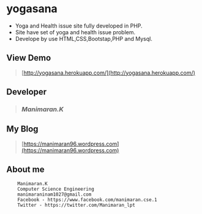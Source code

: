 # yogasana
  - Yoga and Health issue site fully developed in PHP.
  - Site have set of yoga and health issue problem.
  - Develope by use HTML,CSS,Bootstap,PHP and Mysql.

## View Demo
>[http://yogasana.herokuapp.com/](http://yogasana.herokuapp.com/) 

## Developer
>### *Manimaran.K*

## My Blog
>[https://manimaran96.wordpress.com](https://manimaran96.wordpress.com) 

## **About me**
        Manimaran.K
        Computer Science Engineering
        manimaraninam1027@gmail.com
        Facebook - https://www.facebook.com/manimaran.cse.1
        Twitter - https://twitter.com/Manimaran_lpt
